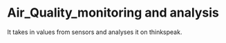 # Air_Quality_monitoring and analysis
It takes in values from sensors and analyses it on thinkspeak.
